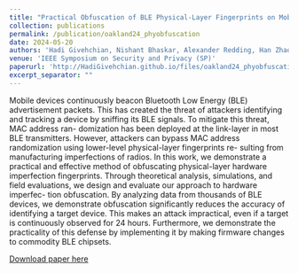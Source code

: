 ```yaml
---
title: "Practical Obfuscation of BLE Physical-Layer Fingerprints on Mobile Devices"
collection: publications
permalink: /publication/oakland24_phyobfuscation
date: 2024-05-20
authors: 'Hadi Givehchian, Nishant Bhaskar, Alexander Redding, Han Zhao, Aaron Schulman, and Dinesh Bharadia'
venue: 'IEEE Symposium on Security and Privacy (SP)'
paperurl: 'http://HadiGivehchian.github.io/files/oakland24_phyobfuscation.pdf'
excerpt_separator: ""
---
```

Mobile devices continuously beacon Bluetooth Low Energy (BLE) advertisement packets. This has created the threat of attackers identifying and tracking a device by sniffing its BLE signals. To mitigate this threat, MAC address ran- domization has been deployed at the link-layer in most BLE transmitters. However, attackers can bypass MAC address randomization using lower-level physical-layer fingerprints re- sulting from manufacturing imperfections of radios. In this work, we demonstrate a practical and effective method of obfuscating physical-layer hardware imperfection fingerprints. Through theoretical analysis, simulations, and field evaluations, we design and evaluate our approach to hardware imperfec- tion obfuscation. By analyzing data from thousands of BLE devices, we demonstrate obfuscation significantly reduces the accuracy of identifying a target device. This makes an attack impractical, even if a target is continuously observed for 24 hours. Furthermore, we demonstrate the practicality of this defense by implementing it by making firmware changes to commodity BLE chipsets.

[Download paper here](http://HadiGivehchian.github.io/files/oakland24_phyobfuscation.pdf)
